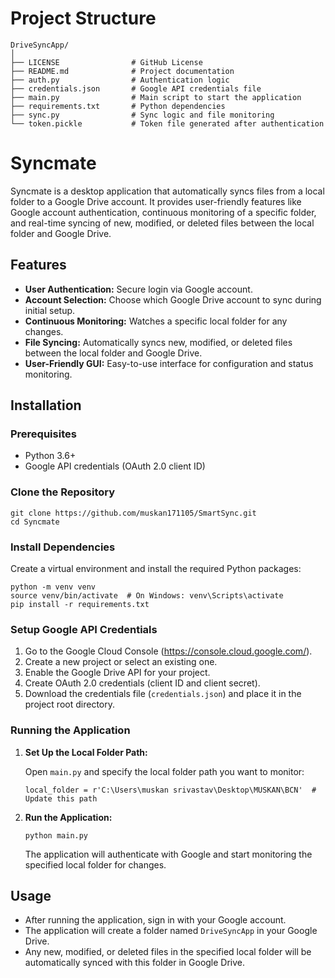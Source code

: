 # Project Structure
```
DriveSyncApp/
│
├── LICENSE                # GitHub License
├── README.md              # Project documentation
├── auth.py                # Authentication logic
├── credentials.json       # Google API credentials file
├── main.py                # Main script to start the application
├── requirements.txt       # Python dependencies
├── sync.py                # Sync logic and file monitoring
└── token.pickle           # Token file generated after authentication
```

# Syncmate

Syncmate is a desktop application that automatically syncs files from a local folder to a Google Drive account. It provides user-friendly features like Google account authentication, continuous monitoring of a specific folder, and real-time syncing of new, modified, or deleted files between the local folder and Google Drive.

## Features

- **User Authentication:** Secure login via Google account.
- **Account Selection:** Choose which Google Drive account to sync during initial setup.
- **Continuous Monitoring:** Watches a specific local folder for any changes.
- **File Syncing:** Automatically syncs new, modified, or deleted files between the local folder and Google Drive.
- **User-Friendly GUI:** Easy-to-use interface for configuration and status monitoring.

## Installation

### Prerequisites

- Python 3.6+
- Google API credentials (OAuth 2.0 client ID)

### Clone the Repository

```
git clone https://github.com/muskan171105/SmartSync.git
cd Syncmate
```

### Install Dependencies

Create a virtual environment and install the required Python packages:

```
python -m venv venv
source venv/bin/activate  # On Windows: venv\Scripts\activate
pip install -r requirements.txt
```

### Setup Google API Credentials

1. Go to the Google Cloud Console (https://console.cloud.google.com/).
2. Create a new project or select an existing one.
3. Enable the Google Drive API for your project.
4. Create OAuth 2.0 credentials (client ID and client secret).
5. Download the credentials file (`credentials.json`) and place it in the project root directory.

### Running the Application

1. **Set Up the Local Folder Path:**

   Open `main.py` and specify the local folder path you want to monitor:
   
   ```
   local_folder = r'C:\Users\muskan srivastav\Desktop\MUSKAN\BCN'  # Update this path
   ```

2. **Run the Application:**

   ```
   python main.py
   ```

   The application will authenticate with Google and start monitoring the specified local folder for changes.

## Usage

- After running the application, sign in with your Google account.
- The application will create a folder named `DriveSyncApp` in your Google Drive.
- Any new, modified, or deleted files in the specified local folder will be automatically synced with this folder in Google Drive.


